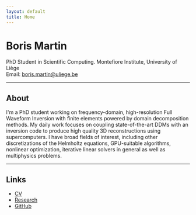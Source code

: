 ```yaml
---
layout: default
title: Home
---
```


# Boris Martin

PhD Student in Scientific Computing.
Montefiore Institute, University of Liège  
Email: boris.martin@uliege.be

---

## About

I'm a PhD student working on frequency-domain, high-resolution Full Waveform Inversion with finite elements powered by domain decomposition methods.
My daily work focuses on coupling state-of-the-art DDMs with an inversion code to produce high quality 3D reconstructions using supercomputers. I have broad fields of interest, including other discretizations of the Helmholtz equations, GPU-suitable algorithms, nonlinear optimization, iterative linear solvers in general as well as multiphysics problems.

---

## Links

- [CV](cv.md)
- [Research](research.md)
- [GitHub](https://github.com/boris-martin)
